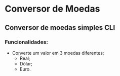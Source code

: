 # Conversor de Moedas
## Conversor de moedas simples CLI
### Funcionalidades:
- Converte um valor em 3 moedas diferentes:
    - Real;
    - Dólar;
    - Euro.